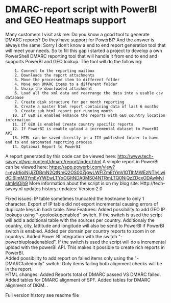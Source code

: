 # DMARC-report script with PowerBI and GEO Heatmaps support

Many customers I visit ask me: Do you know a good tool to generate DMARC reports? Do they have support for PowerBI?
And the answer is always the same: Sorry I don’t know a end to end report generation tool that will meet your needs. So to fill this gap i started a project to develop  a own PowerShell DMARC reporting tool that will handle it from end to end and supports PowerBI and GEO lookup. The tool will do the following: 

        1. Connect to the reporting mailbox
        2. Downloads the report attachments
        3. Move the processed item to different folder
        4. Move non DMARC items to a different folder
        5. Unzip the downloaded attachment
        6. Load all the xml data and rearrange the data into a usable csv database
        7. Create disk structure for per month reporting
        8. Create a master html report containing data of last 6 months
        9. Create sub html report per running month
       10. If GEO is enabled enhance the reports with GEO country location information
       11. If GEO is enabled Create country specific reports
       12. If PowerBI is enable upload a incremental dataset to PowerBI API
       13. HTML can be saved directly in a IIS published folder to have end to end automated reporting process
       14. Optional Report to PowerBI
       
A report generated by this code can be viewed here: http://www.tech-savvy.nl/wp-content/dmarc/report/index.html 
A simple report in PowerBi can be viewed here: https://app.powerbi.com/view?r=eyJrIjoiNjJjZDBmN2QtNmQ2OS00ZjgwLWFlZmEtYmVlOTlhMWEzNTIyIiwidCI6ImM3YmEyYWEwLTYxOGItNDA0MS04NTRmLTQ0NjQzZDcxODAwMyIsImMiOjh9
More information about the script is on my blog site: Http://tech-savvy.nl
updates history:
updates: Version 2.0

Fixed issues:
    IP table sometimes truncated the hostname to only 1 character.
    Export of IP table did not export incremental causing errors of duplicate keys in 
    hash table.
New Features:
    Added possibility to add GEO IP lookups using "-geolookupenabled" switch. If the
    switch is used the script will add a additional table with the sources per country.
    Additionaly the country, city, lattitude and longitude will also be send to
    PowerBI if PowerBI switch is enabled.
    Added per domain per country reports to zoom in on countrys.
    Added Power BI integration with the switch "-powerbiuploadenabled". If the switch
    is used the script will do a incremental upload with the powerBI API. This makes it
    possible to create rich reports in PowerBI.  
    Added possibility to add report on failed items only using the "-DMARCfailedonly"
    switch. Only items failing  both alignment checks will be in the report.                                                               
HTML changes:
    Added Reports total of DMARC passed VS DMARC failed.
    Added tables for DMARC alignment of SPF.
    Added tables for DMARC alignment of DKIM.
.


Full version history see readme file
